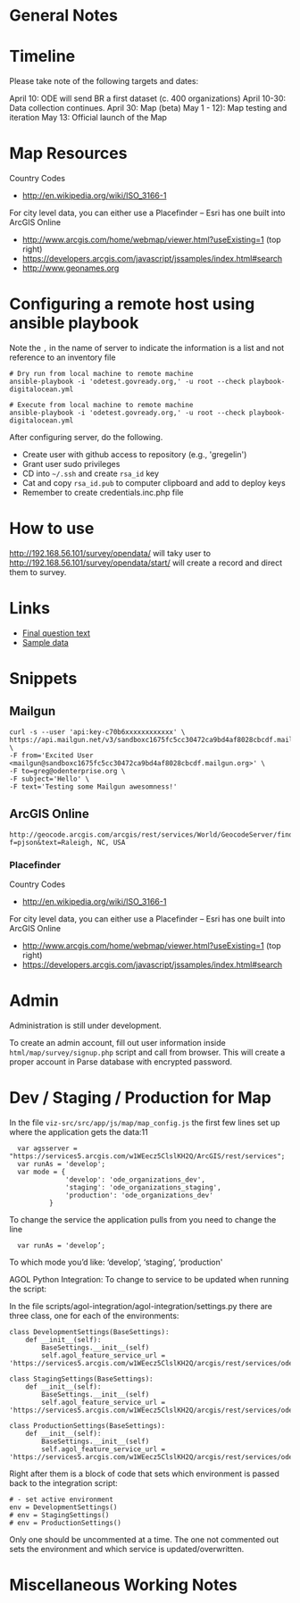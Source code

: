 General Notes
=============

# Timeline

Please take note of the following targets and dates:

April 10: ODE will send BR a first dataset (c. 400 organizations) 
April 10-30: Data collection continues.
April 30: Map (beta)
May 1 - 12): Map testing and iteration
May 13: Official launch of the Map

# Map Resources
Country Codes
- http://en.wikipedia.org/wiki/ISO_3166-1

For city level data, you can either use a Placefinder – Esri has one built into ArcGIS Online
- http://www.arcgis.com/home/webmap/viewer.html?useExisting=1 (top right)
- https://developers.arcgis.com/javascript/jssamples/index.html#search
- http://www.geonames.org

# Configuring a remote host using ansible playbook

Note the `,` in the name of server to indicate the information is a list and not reference to an inventory file

```
# Dry run from local machine to remote machine
ansible-playbook -i 'odetest.govready.org,' -u root --check playbook-digitalocean.yml 

# Execute from local machine to remote machine
ansible-playbook -i 'odetest.govready.org,' -u root --check playbook-digitalocean.yml 
```

After configuring server, do the following.
- Create user with github access to repository (e.g., 'gregelin')
- Grant user sudo privileges
- CD into `~/.ssh` and create `rsa_id` key
- Cat and copy `rsa_id.pub` to computer clipboard and add to deploy keys
- Remember to create credentials.inc.php file

# How to use

http://192.168.56.101/survey/opendata/ will taky user to http://192.168.56.101/survey/opendata/start/
will create a record and direct them to survey.

# Links 
- [Final question text](https://docs.google.com/a/odenterprise.org/document/d/1kULpKCE5lIuQ3oWBKzWOYFnGgudKPE3R9xeeix86zrs/edit)
- [Sample data](https://docs.google.com/a/odenterprise.org/spreadsheets/d/1I7rVX0y-ligniOMlFFZG4jYTiOML7DEACk_ARrbExjk/edit#gid=1692297685)

# Snippets

## Mailgun

```
curl -s --user 'api:key-c70b6xxxxxxxxxxxx' \
https://api.mailgun.net/v3/sandboxc1675fc5cc30472ca9bd4af8028cbcdf.mailgun.org/messages \
-F from='Excited User <mailgun@sandboxc1675fc5cc30472ca9bd4af8028cbcdf.mailgun.org>' \
-F to=greg@odenterprise.org \
-F subject='Hello' \
-F text='Testing some Mailgun awesomness!'
```

## ArcGIS Online
```
http://geocode.arcgis.com/arcgis/rest/services/World/GeocodeServer/find?f=pjson&text=Raleigh, NC, USA
```

### Placefinder

Country Codes
- http://en.wikipedia.org/wiki/ISO_3166-1

For city level data, you can either use a Placefinder – Esri has one built into ArcGIS Online
- http://www.arcgis.com/home/webmap/viewer.html?useExisting=1 (top right)
- https://developers.arcgis.com/javascript/jssamples/index.html#search


# Admin
Administration is still under development.

To create an admin account, fill out user information inside `html/map/survey/signup.php` script and call from browser. This will create a proper account in Parse database with encrypted password.

# Dev / Staging / Production for Map

In the file `viz-src/src/app/js/map/map_config.js` the first few lines set up where the application gets the data:11
```
  var agsserver = "https://services5.arcgis.com/w1WEecz5ClslKH2Q/ArcGIS/rest/services";
  var runAs = 'develop';
  var mode = {
              'develop': 'ode_organizations_dev',
              'staging': 'ode_organizations_staging',
              'production': 'ode_organizations_dev'
          }
```



To change the service the application pulls from you need to change the line 
```
  var runAs = 'develop’;
```

To which mode you’d like: ‘develop’, ‘staging’, ‘production'

AGOL Python Integration:
To change to service to be updated when running the script:

In the file scripts/agol-integration/agol-integration/settings.py there are three class, one for each of the environments:

```
class DevelopmentSettings(BaseSettings):
    def __init__(self):
        BaseSettings.__init__(self)
        self.agol_feature_service_url = 'https://services5.arcgis.com/w1WEecz5ClslKH2Q/arcgis/rest/services/ode_organizations_dev/FeatureServer/0'

class StagingSettings(BaseSettings):
    def __init__(self):
        BaseSettings.__init__(self)
        self.agol_feature_service_url = 'https://services5.arcgis.com/w1WEecz5ClslKH2Q/arcgis/rest/services/ode_organizations_staging/FeatureServer/0'

class ProductionSettings(BaseSettings):
    def __init__(self):
        BaseSettings.__init__(self)
        self.agol_feature_service_url = 'https://services5.arcgis.com/w1WEecz5ClslKH2Q/arcgis/rest/services/ode_organizations_production/FeatureServer/0'
```

Right after them is a block of code that sets which environment is passed back to the integration script:

```
# - set active environment
env = DevelopmentSettings()
# env = StagingSettings()
# env = ProductionSettings()
```

Only one should be uncommented at a time. The one not commented out sets the environment and which service is updated/overwritten.

# Miscellaneous Working Notes



